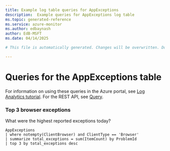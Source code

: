 ```yaml
---
title: Example log table queries for AppExceptions
description:  Example queries for AppExceptions log table
ms.topic: generated-reference
ms.service: azure-monitor
ms.author: edbaynash
author: EdB-MSFT
ms.date: 04/14/2025

# This file is automatically generated. Changes will be overwritten. Do not change this file directly. 

---
```


# Queries for the AppExceptions table

For information on using these queries in the Azure portal, see [Log Analytics tutorial](/azure/azure-monitor/logs/log-analytics-tutorial). For the REST API, see [Query](/rest/api/loganalytics/query).


### Top 3 browser exceptions  


What were the highest reported exceptions today?  

```query
AppExceptions
| where notempty(ClientBrowser) and ClientType == 'Browser'
| summarize total_exceptions = sum(ItemCount) by ProblemId
| top 3 by total_exceptions desc
```

